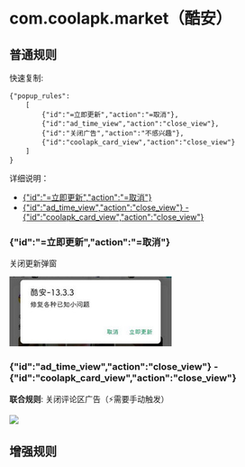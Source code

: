# com.coolapk.market（酷安）

## 普通规则

快速复制:
```
{"popup_rules":
    [
        {"id":"=立即更新","action":"=取消"},
        {"id":"ad_time_view","action":"close_view"},
        {"id":"关闭广告","action":"不感兴趣"},
        {"id":"coolapk_card_view","action":"close_view"}
    ]
}
```
详细说明：
- [{"id":"=立即更新","action":"=取消"}](#id立即更新action取消)
- [{"id":"ad_time_view","action":"close_view"} - {"id":"coolapk_card_view","action":"close_view"}](#idad_time_viewactionclose_view---idcoolapk_card_viewactionclose_view)

### {"id":"=立即更新","action":"=取消"}
关闭更新弹窗

![](./assets/更新弹窗.jpg)

### {"id":"ad_time_view","action":"close_view"} - {"id":"coolapk_card_view","action":"close_view"}
**联合规则**: 关闭评论区广告（⚡需要手动触发）

![](./assets/评论区广告.jpg)

## 增强规则
